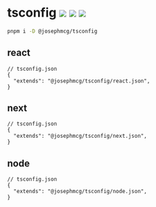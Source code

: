 # tsconfig <a href="https://npm.im/@josephmcg/tsconfig"><img src="https://badgen.net/npm/v/@josephmcg/tsconfig"></a> <a href="https://npm.im/@josephmcg/tsconfig"><img src="https://badgen.net/npm/dm/@josephmcg/tsconfig"></a> <a href="https://packagephobia.now.sh/result?p=@josephmcg/tsconfig"><img src="https://packagephobia.now.sh/badge?p=@josephmcg/tsconfig"></a>

```bash
pnpm i -D @josephmcg/tsconfig
```

## react

```jsonc
// tsconfig.json
{
  "extends": "@josephmcg/tsconfig/react.json",
}
```

## next

```jsonc
// tsconfig.json
{
  "extends": "@josephmcg/tsconfig/next.json",
}
```

## node

```jsonc
// tsconfig.json
{
  "extends": "@josephmcg/tsconfig/node.json",
}
```
